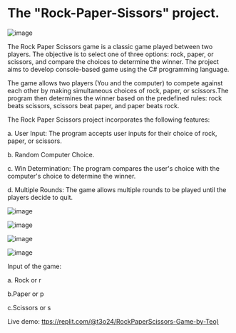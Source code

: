 # The "Rock-Paper-Sissors" project.

![image](https://github.com/t3o24/RockPaperScissors/assets/132571247/facbc330-5949-4253-bd62-858400937595)


The Rock Paper Scissors game is a classic game played between two players. The objective is to select one of three options: rock, paper, or scissors, and compare the choices to determine the winner. The project aims to develop console-based game using the C# programming language.

 The game allows two players (You and the computer) to compete against each other by making simultaneous choices of rock, paper, or scissors.The program then determines the winner based on the predefined rules: rock beats scissors, scissors beat paper, and paper beats rock.

 The Rock Paper Scissors project incorporates the following features:

a. User Input: The program accepts user inputs for their choice of rock, paper, or scissors.

b. Random Computer Choice.

c. Win Determination: The program compares the user's choice with the computer's choice to determine the winner.

d. Multiple Rounds: The game allows multiple rounds to be played until the players decide to quit.

![image](https://github.com/t3o24/RockPaperScissors/assets/132571247/787a4c24-cc35-429e-8301-d46cd6fba519)

![image](https://github.com/t3o24/RockPaperScissors/assets/132571247/222a9ad2-3609-4e75-9292-07e032c7af4a)

![image](https://github.com/t3o24/RockPaperScissors/assets/132571247/f150f951-ce12-4c3e-9980-3687a3c977be)

![image](https://github.com/t3o24/RockPaperScissors/assets/132571247/99684ff6-8723-4b19-a383-8ba6387c6dfc)


Input of the game:
 
 a. Rock or r
 
 b.Paper or p
 
 c.Scissors or s
 
 Live demo:
[ttps://replit.com/@t3o24/RockPaperScissors-Game-by-Teo)](https://replit.com/@t3o24/RockPaperScissors-Game-by-Teo)

